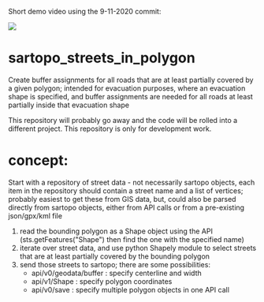 Short demo video using the 9-11-2020 commit:

[![](http://img.youtube.com/vi/nPBtIBolm6k/0.jpg)](http://www.youtube.com/watch?v=nPBtIBolm6k "evacStreetImportPrelim")

# sartopo_streets_in_polygon
Create buffer assignments for all roads that are at least partially covered by a given polygon; intended for evacuation purposes, where an evacuation shape is specified, and buffer assignments are needed for all roads at least partially inside that evacuation shape

This repository will probably go away and the code will be rolled into a different project.  This repository is only for development work.

#  concept:
   Start with a repository of street data - not necessarily sartopo objects,
     each item in the repository should contain a street name and a list
     of vertices; probably easiest to get these from GIS data, but, could
     also be parsed directly from sartopo objects, either from API calls
     or from a pre-existing json/gpx/kml file
   1. read the bounding polygon as a Shape object using the API
          (sts.getFeatures("Shape") then find the one with the specified name)
   2. iterate over street data, and use python Shapely module to select streets
        that are at least partially covered by the bounding polygon
   3. send those streets to sartopo; there are some possibilities:
       - api/v0/geodata/buffer : specify centerline and width
       - api/v1/Shape : specify polygon coordinates
       - api/v0/save : specify multiple polygon objects in one API call


